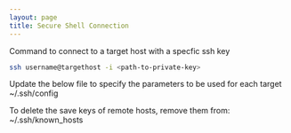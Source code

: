 ```yaml
---
layout: page
title: Secure Shell Connection
---
```


Command to connect to a target host with a specfic ssh key
```bash
ssh username@targethost -i <path-to-private-key>
```

Update the below file to specify the parameters to be used for each target
~/.ssh/config

To delete the save keys of remote hosts, remove them from:
~/.ssh/known_hosts